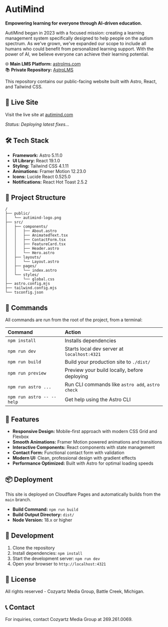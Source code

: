 # AutiMind

**Empowering learning for everyone through AI-driven education.**

AutiMind began in 2023 with a focused mission: creating a learning management system specifically designed to help people on the autism spectrum. As we've grown, we've expanded our scope to include all humans who could benefit from personalized learning support. With the power of AI, we believe everyone can achieve their learning potential.

🌐 **Main LMS Platform:** [astrolms.com](https://astrolms.com)  
📚 **Private Repository:** [AstroLMS](https://github.com/cozyartz/AstroLMS)

This repository contains our public-facing website built with Astro, React, and Tailwind CSS.

## 🚀 Live Site

Visit the live site at [autimind.com](https://autimind.com)

*Status: Deploying latest fixes...*

## 🛠️ Tech Stack

- **Framework:** Astro 5.11.0
- **UI Library:** React 19.1.0
- **Styling:** Tailwind CSS 4.1.11
- **Animations:** Framer Motion 12.23.0
- **Icons:** Lucide React 0.525.0
- **Notifications:** React Hot Toast 2.5.2

## 📁 Project Structure

```
/
├── public/
│   └── autimind-logo.png
├── src/
│   ├── components/
│   │   ├── About.astro
│   │   ├── AnimatedText.tsx
│   │   ├── ContactForm.tsx
│   │   ├── FeatureCard.tsx
│   │   ├── Header.astro
│   │   └── Hero.astro
│   ├── layouts/
│   │   └── Layout.astro
│   ├── pages/
│   │   └── index.astro
│   └── styles/
│       └── global.css
├── astro.config.mjs
├── tailwind.config.mjs
└── tsconfig.json
```

## 🧞 Commands

All commands are run from the root of the project, from a terminal:

| Command                   | Action                                           |
| :------------------------ | :----------------------------------------------- |
| `npm install`             | Installs dependencies                            |
| `npm run dev`             | Starts local dev server at `localhost:4321`      |
| `npm run build`           | Build your production site to `./dist/`          |
| `npm run preview`         | Preview your build locally, before deploying     |
| `npm run astro ...`       | Run CLI commands like `astro add`, `astro check` |
| `npm run astro -- --help` | Get help using the Astro CLI                     |

## 🌟 Features

- **Responsive Design:** Mobile-first approach with modern CSS Grid and Flexbox
- **Smooth Animations:** Framer Motion powered animations and transitions
- **Interactive Components:** React components with state management
- **Contact Form:** Functional contact form with validation
- **Modern UI:** Clean, professional design with gradient effects
- **Performance Optimized:** Built with Astro for optimal loading speeds

## 📦 Deployment

This site is deployed on Cloudflare Pages and automatically builds from the `main` branch.

- **Build Command:** `npm run build`
- **Build Output Directory:** `dist/`
- **Node Version:** 18.x or higher

## 🔧 Development

1. Clone the repository
2. Install dependencies: `npm install`
3. Start the development server: `npm run dev`
4. Open your browser to `http://localhost:4321`

## 📄 License

All rights reserved - Cozyartz Media Group, Battle Creek, Michigan.

## 📞 Contact

For inquiries, contact Cozyartz Media Group at 269.261.0069.